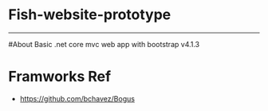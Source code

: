 # Fish-website-prototype

---

#About
 Basic .net core mvc web app with bootstrap v4.1.3  

# Framworks Ref
* https://github.com/bchavez/Bogus